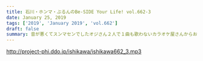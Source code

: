 ```yaml
---
title: 石川・ホンマ・ぶるんのBe-SIDE Your Life! vol.662-3
date: January 25, 2019
tags: ['2019', 'January 2019', 'vol.662']
draft: false
summary: 音が悪くてスンマセンでしたオジさん２人で１曲も歌わないカラオケ屋さんからお送りしましたKAGAWA
---
```


http://project-phi.ddo.jp/ishikawa/ishikawa662_3.mp3